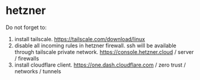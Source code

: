 # hetzner
Do not forget to:
1. install tailscale. https://tailscale.com/download/linux
2. disable all incoming rules in hetzner firewall. ssh will be available through tailscale private network. https://console.hetzner.cloud / server / firewalls
3. install cloudflare client. https://one.dash.cloudflare.com / zero trust / networks / tunnels
